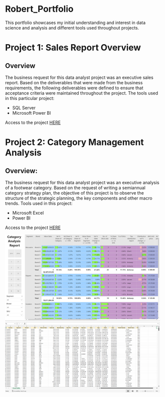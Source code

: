 # Robert_Portfolio
This portfolio showcases my initial understanding and interest in data science and analysis and different tools used throughout projects.

# Project 1: Sales Report Overview

## Overview

The business request for this data analyst project was an executive sales report. Based on the deliverables that were made from the business requirements, the following deliverables were defined to ensure that acceptance criteria were maintained throughout the project. The tools used in this particular project:

  - SQL Server
  - Microsoft Power BI

Access to the project [HERE](https://github.com/rhannula/Sales_Report)


# Project 2: Category Management Analysis

## Overview:

The business request for this data analyst project was an executive analysis of a footwear category.  Based on the request of writing a semiannual category strategy plan, the objective of this project is to observe the structure of the strategic planning, the key components and other macro trends. Tools used in this project:

  - Microsoft Excel
  - Power BI

Access to the project [HERE](https://github.com/rhannula/Category_Management_Analysis)

![](https://github.com/rhannula/Category_Management_Analysis/blob/main/Images/Screenshot%202022-03-28%20211447.png) ![](https://github.com/rhannula/Category_Management_Analysis/blob/main/Images/Screenshot%202022-03-29%20031518.png)


